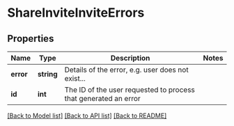 # ShareInviteInviteErrors

## Properties
Name | Type | Description | Notes
------------ | ------------- | ------------- | -------------
**error** | **string** | Details of the error, e.g. user does not exist... | 
**id** | **int** | The ID of the user requested to process that generated an error | 

[[Back to Model list]](../README.md#documentation-for-models) [[Back to API list]](../README.md#documentation-for-api-endpoints) [[Back to README]](../README.md)


